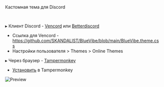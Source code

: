 
Кастомная тема для Discord

 

▸ Клиент Discord - <a href="https://vencord.dev/download/" target="_blank">Vencord</a> или <a href="https://betterdiscord.app/" target="_blank">Betterdiscord</a><br>
- Ссылка для Vencord - https://github.com/SKANDALlST/BlueVibe/blob/main/BlueVibe.theme.css
- Настройки пользователя > Themes > Online Themes

▸ Через браузер - <a href="https://www.tampermonkey.net/" target="_blank">Tampermonkey</a>

- [Установить](https://github.com/SKANDALlST/BlueVibe/raw/refs/heads/main/Blue%20Vibe.user.js) в Tampermonkey


![Preview](https://github.com/user-attachments/assets/bcd9647f-dea8-4cfd-97c2-8da6f8c5da3a)
